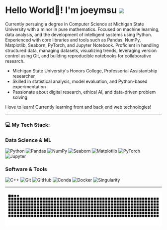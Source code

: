 # Hello World👋! I'm joeymsu ![](https://komarev.com/ghpvc/?username=joeymsu)

Currently persuing a degree in Computer Science at Michigan State University with a minor in pure mathematics. Focused on machine learning, data analysis, and the development of intelligent systems using Python. Experienced with core libraries and tools such as Pandas, NumPy, Matplotlib, Seaborn, PyTorch, and Jupyter Notebook. Proficient in handling structured data, managing datasets, visualizing trends, leveraging version control using Git, and building reproducible notebooks for collaborative research.

-   Michigan State University's Honors College, Professorial Assistantship researcher
-   Skilled in statistical analysis, model evaluation, and Python-based experimentation
-   Passionate about digital research, ethical AI, and data-driven problem solving

I love to learn! Currently learning front and back end web technologies!

---

### 💻 My Tech Stack:


### Data Science & ML
![Python](https://img.shields.io/badge/python-3670A0?style=for-the-badge&logo=python&logoColor=ffdd54) ![Pandas](https://img.shields.io/badge/pandas-%23150458.svg?style=for-the-badge&logo=pandas&logoColor=white) ![NumPy](https://img.shields.io/badge/numpy-%23013243.svg?style=for-the-badge&logo=numpy&logoColor=white) ![Seaborn](https://img.shields.io/badge/seaborn-%233776AB.svg?style=for-the-badge&logo=seaborn&logoColor=white) ![Matplotlib](https://img.shields.io/badge/matplotlib-%233776AB.svg?style=for-the-badge&logo=matplotlib&logoColor=white) ![PyTorch](https://img.shields.io/badge/pytorch-%23EE4C2C.svg?style=for-the-badge&logo=pytorch&logoColor=white) ![Jupyter](https://img.shields.io/badge/jupyter-%23F37626.svg?style=for-the-badge&logo=jupyter&logoColor=white)

### Software & Tools
![C++](https://img.shields.io/badge/c++-%2300599C.svg?style=for-the-badge&logo=c%2B%2B&logoColor=white) ![Git](https://img.shields.io/badge/git-%23F05033.svg?style=for-the-badge&logo=git&logoColor=white) ![GitHub](https://img.shields.io/badge/github-%23121011.svg?style=for-the-badge&logo=github&logoColor=white) ![Conda](https://img.shields.io/badge/conda-%2344A833.svg?style=for-the-badge&logo=conda&logoColor=white) ![Docker](https://img.shields.io/badge/docker-%232496ED.svg?style=for-the-badge&logo=docker&logoColor=white) ![Singularity](https://img.shields.io/badge/singularity-%234390E3.svg?style=for-the-badge&logo=singularity&logoColor=white)

---

<picture>
  <source media="(prefers-color-scheme: dark)" srcset="https://raw.githubusercontent.com/joeymsu/joeymsu/output/github-snake-dark.svg" />
  <source media="(prefers-color-scheme: light)" srcset="https://raw.githubusercontent.com/joeymsu/joeymsu/output/github-snake.svg" />
  <img alt="github-snake" src="https://raw.githubusercontent.com/joeymsu/joeymsu/output/github-snake.svg" />
</picture>
